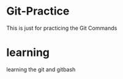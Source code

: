 # Git-Practice
This is just for practicing the Git Commands
# learning
learning the git and gitbash

